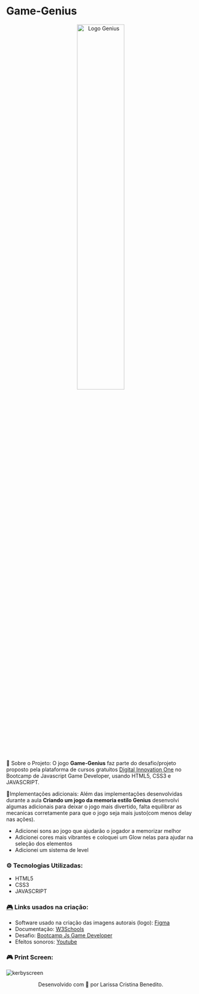 # Game-Genius
<p align="center">
<img src="https://user-images.githubusercontent.com/50052600/122646584-44383a80-d0f6-11eb-9a46-99dacd8ceca3.png" alt="Logo Genius" width="50%"/>
</P>

👀 Sobre o Projeto:
O jogo **Game-Genius** faz parte do desafio/projeto proposto pela plataforma de cursos gratuitos [Digital Innovation One](https://web.digitalinnovation.one/home) no Bootcamp de Javascript Game Developer, usando HTML5, CSS3 e JAVASCRIPT.

👀Implementações adicionais:
Além das implementações desenvolvidas durante a aula **Criando um jogo da memoria estilo Genius** desenvolvi algumas adicionais para deixar o jogo mais divertido, falta equilibrar as mecanicas corretamente para que o jogo seja mais justo(com menos delay nas ações). 
- Adicionei sons ao jogo que ajudarão o jogador a memorizar melhor
- Adicionei cores mais vibrantes e coloquei um Glow nelas para ajudar na seleção dos elementos
- Adicionei um sistema de level

### ⚙️ Tecnologias Utilizadas:
- HTML5
- CSS3
- JAVASCRIPT

### [🎮](https://emojipedia.org/video-game/) Links usados na criação:
- Software usado na criação das imagens autorais (logo): [Figma](https://www.figma.com)
- Documentação: [W3Schools](https://www.w3schools.com/)
- Desafio: [Bootcamp Js Game Developer](https://web.digitalinnovation.one/track/javascript-game-developer)
- Efeitos sonoros: [Youtube](https://www.youtube.com)

### :video_game: Print Screen:
![kerbyscreen](https://user-images.githubusercontent.com/50052600/122646740-28816400-d0f7-11eb-8fe1-c02cd11f7b7f.png)

<p align="center"> Desenvolvido com 💜 por Larissa Cristina Benedito. </p>

